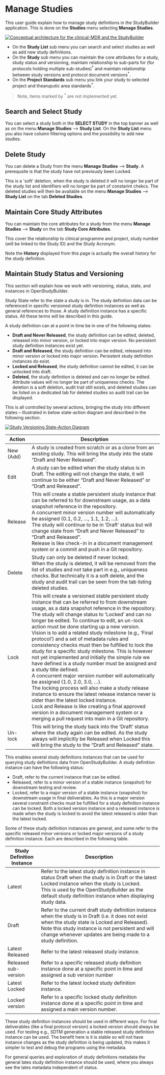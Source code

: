 # Manage Studies

This user guide explain how to manage study definitions in the StudyBuilder application. This is done on the **Studies** menu selecting **Manage Studies**.

[![Conceptual architecture for the clinical-MDR and the StudyBuilder](~@source/images/user_guides/manage_studies_menu.png)](../../../images/user_guides/manage_studies_menu.png)
 - On the **Study List** sub menu you can search and select studies as well as add new study definitions.
 - On the **Study** sub menu you can maintain the core attributes for a study, study status and versioning, maintain relationship to sub-parts for (for protocols holding multiple sub-studies)<sup>\*</sup> and maintain relationship between study versions and protocol document versions<sup>\*</sup>.
 - On the **Project Standards** sub menu you link your study to selected project and thearuputic area standards<sup>\*</sup>.

> Note, items marked by <sup>\*</sup> are not implemented yet.


## Search and Select Study

You can select a study both in the **SELECT STUDY** in the top banner as well as on the menu **Manage Studies** --> **Study List**. On the **Study List** menu you also have column filtering options and the possibility to add new studies.


## Delete Study

You can delete a Study from the menu **Manage Studies** --> **Study**. A prerequsite is that the study have not previously been Locked.

This is a 'soft' deletion, when the study is deleted it will no longer be part of the study list and identifiers will no longer be part of constarint chekcs. The deleted studies will then be available on the menu **Manage Studies** --> **Study List** on the tab **Deleted Studies**.


## Maintain Core Study Attributes

You can maintain the core attributes for a study from the menu **Manage Studies** --> **Study** on the tab **Study Core Attributes**.

This cover the relationship to clinical programme and project, study number (will be linked to the Study ID) and the Study Acronym.

Note the **History** displayed from this page is actually the overall history for the study definition.


## Maintain Study Status and Versioning

This section will explain how we work with versioning, status, state, and instances in OpenStudyBuilder.

Study State refer to the state a study is in. The study definition data can be referenced in specific versioned study definition instances as well as general references to those. A study definition instance has a specific status. All these terms will be described in this guide.

A study definition can at a point in time be in one of the following states:
 - **Draft and Never Released**, the study definition can be edited, deleted, released into minor version, or locked into major version. No persistent study definition instances exist yet.
 - **Draft and Released**, the study definition can be edited, released into minor version or locked into major version. Persistent study definition instances do exist.
 - **Locked and Released**, the study definition cannot be edited, it can be unlocked into draft. 
 - **Deleted**, the study definition is deleted and can no longer be edited. Attribute values will no longer be part of uniqueness checks. The deletion is a soft deletion, audit trail still exists, and deleted studies can be listed on a dedicated tab for deleted studies so audit trail can be displayed.

This is all controlled by several actions, bringing the study into different states – illustrated in below state-action diagram and described in the following section.

[![Study Versioning State-Action Diagram](~@source/images/user_guides/study_versioning_state_action.png)](../../../images/user_guides/study_versioning_state_action.png)

| Action | Description |
|--------|-------------|
| New (Add) | A study is created from scratch or as a clone from an existing study. This will bring the study into the state “Draft and Never Released”. |
| Edit | A study can be edited when the study status is in Draft. The editing will not change the state, it will continue to be either “Draft and Never Released” or “Draft and Released”. |
| Release | This will create a stable persistent study instance that can be referred to for downstream usage, as a data snapshot reference in the repository. <br> A concurrent minor version number will automatically be assigned (0.1, 0.2, …, 1.1, 1.2, …). <br> The study will continue to be in ‘Draft’ status but will change state from “Draft and Never Released” to “Draft and Released”. <br> Release is like check-in in a document management system or a commit and push in a Git repository. |
| Delete | Study can only be deleted if never locked. <br> When the study is deleted, it will be removed from the list of studies and not take part in e.g., uniqueness checks. But technically it is a soft delete, and the study and audit trail can be seen from the tab listing deleted studies. |
| Lock | This will create a versioned stable persistent study instance that can be referred to from downstream usage, as a data snapshot reference in the repository. The study will change status to ‘Locked’ and can no longer be edited. To continue to edit, an un-lock action must be done starting up a new version. <br> Vision is to add a related study milestone (e.g., ‘Final protocol’) and a set of metadata rules and consistency checks must then be fulfilled to lock the study for a specific study milestone. This is however not yet implemented and initially the simple rule we have defined is a study number must be assigned and a study title defined. <br> A concurrent major version number will automatically be assigned (1.0, 2.0, 3.0, …). <br> The locking process will also make a study release instance to ensure the latest release instance never is older than the latest locked instance. <br> Lock and Release is like creating a final approved version in a document management system or a merging a pull request into main in a Git repository.
| Un-lock | This will bring the study back into the ‘Draft’ status where the study again can be edited. As the study always will implicitly be Released when Locked this will bring the study to the “Draft and Released” state. |

This enables several study definitions instances that can be used for querying study definitions data from OpenStudyBuilder. A study definition instance can have the following status:
 - Draft, refer to the current instance that can be edited.
 - Released, refer to a minor version of a stable instance (snapshot) for downstream testing and review.
 - Locked, refer to a major version of a stable instance (snapshot) for downstream usage in final deliverables. As this is a major version several constraint checks must be fulfilled for a study definition instance can be locked. Both a locked version instance and a released instance is made when the study is locked to avoid the latest released is older than the latest locked.

Some of these study definition instances are general, and some refer to the specific released minor versions or locked major versions of a study definition instance. Each are described in the following table.

| Study Definition Instance | Description |
|---------------------------|-------------|
| Latest | Refer to the latest study definition instance in status Draft when the study is in Draft or the latest Locked instance when the study is Locked.<br> This is used by the OpenStudyBuilder as the default study definition instance when displaying study data. |
| Draft | Refer to the current draft study definition instance when the study is in Draft (i.e. it does not exist when the study state is Locked and Released). Note this study instance is not persistent and will change whenever updates are being made to a study definition. |
| Latest Released | Refer to the latest released study instance. |
| Released sub-version | Refer to a specific released study definition instance done at a specific point in time and assigned a sub version number|
| Latest Locked | Refer to the latest locked study definition instance. |
| Locked version | Refer to a specific locked study definition instance done at a specific point in time and assigned a main version number. |

These study definition instances should be used in different ways. For final deliverables (like a final protocol version) a locked version should always be used. For testing e.g., SDTM generation a stable released study definition instance can be used. The benefit here is it is stable so will not have instance changes as the study definition is being updated, this makes it simpler to test and debug the programs using the metadata.

For general queries and exploration of study definitions metadata the general lates study definition instance should be used, where you always see the lates metadata independent of status.
